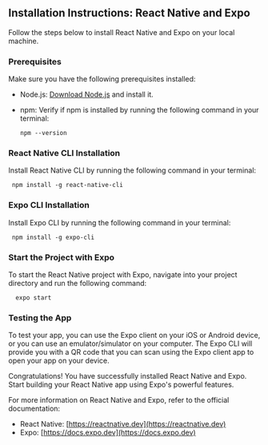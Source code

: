## Installation Instructions: React Native and Expo

Follow the steps below to install React Native and Expo on your local machine.

### Prerequisites
Make sure you have the following prerequisites installed:
- Node.js: [Download Node.js](https://nodejs.org) and install it.
- npm: Verify if npm is installed by running the following command in your terminal:<br>

      npm --version


### React Native CLI Installation
Install React Native CLI by running the following command in your terminal:<br>
  
     npm install -g react-native-cli


### Expo CLI Installation
Install Expo CLI by running the following command in your terminal:<br>
  
     npm install -g expo-cli


### Start the Project with Expo
To start the React Native project with Expo, navigate into your project directory and run the following command:

      expo start


### Testing the App
To test your app, you can use the Expo client on your iOS or Android device, or you can use an emulator/simulator on your computer. The Expo CLI will provide you with a QR code that you can scan using the Expo client app to open your app on your device.

Congratulations! You have successfully installed React Native and Expo. Start building your React Native app using Expo's powerful features.

For more information on React Native and Expo, refer to the official documentation:
- React Native: [https://reactnative.dev](https://reactnative.dev)
- Expo: [https://docs.expo.dev](https://docs.expo.dev)
